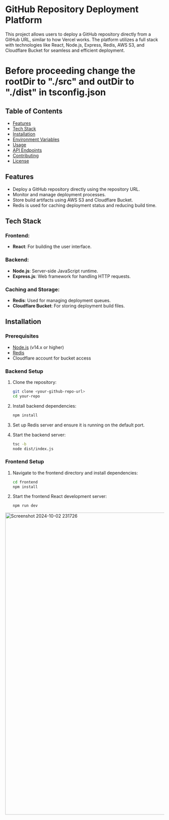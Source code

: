 # GitHub Repository Deployment Platform

This project allows users to deploy a GitHub repository directly from a GitHub URL, similar to how Vercel works. The platform utilizes a full stack with technologies like React, Node.js, Express, Redis, AWS S3, and Cloudflare Bucket for seamless and efficient deployment.
# Before proceeding change the rootDir to "./src" and outDir to "./dist" in tsconfig.json
## Table of Contents

- [Features](#features)
- [Tech Stack](#tech-stack)
- [Installation](#installation)
- [Environment Variables](#environment-variables)
- [Usage](#usage)
- [API Endpoints](#api-endpoints)
- [Contributing](#contributing)
- [License](#license)

## Features

- Deploy a GitHub repository directly using the repository URL.
- Monitor and manage deployment processes.
- Store build artifacts using AWS S3 and Cloudflare Bucket.
- Redis is used for caching deployment status and reducing build time.

## Tech Stack

### Frontend:
- **React**: For building the user interface.
  
### Backend:
- **Node.js**: Server-side JavaScript runtime.
- **Express.js**: Web framework for handling HTTP requests.
  
### Caching and Storage:
- **Redis**: Used for managing deployment queues.
- **Cloudflare Bucket**: For storing deployment build files.

## Installation

### Prerequisites
- [Node.js](https://nodejs.org/) (v14.x or higher)
- [Redis](https://redis.io/)
- Cloudflare account for bucket access

### Backend Setup

1. Clone the repository:
    ```bash
    git clone <your-github-repo-url>
    cd your-repo
    ```

2. Install backend dependencies:
    ```bash
    npm install
    ```

3. Set up Redis server and ensure it is running on the default port.


4. Start the backend server:
    ```bash
    tsc -b
    node dist/index.js
    ```

### Frontend Setup

1. Navigate to the frontend directory and install dependencies:
    ```bash
    cd frontend
    npm install
    ```

2. Start the frontend React development server:
    ```bash
    npm run dev
    ```


<img width="953" alt="Screenshot 2024-10-02 231726" src="https://github.com/user-attachments/assets/528f3e8f-46f9-487a-8619-56762a270fcf">


